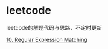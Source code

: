 # leetcode

leetcode的解题代码与思路，不定时更新






[10. Regular Expression Matching](/docs/Regular_Expression_Matching.md)


